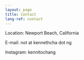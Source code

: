 ```yaml
---
layout: page
title: Contact
lang-ref: contact
---
```


Location: Newport Beach, California

E-mail: not at kennethcha dot ng

Instagram: kennitochang
